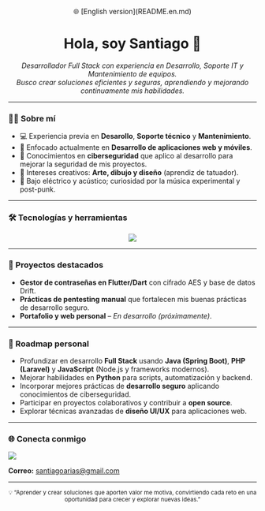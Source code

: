 <p align="center">
  🌐 [English version](README.en.md)
</p>

<h1 align="center">Hola, soy Santiago 👋</h1>

<p align="center">
  <em>Desarrollador Full Stack con experiencia en Desarrollo, Soporte IT y Mantenimiento de equipos.<br>
  Busco crear soluciones eficientes y seguras, aprendiendo y mejorando continuamente mis habilidades.</em>
</p>

---

### 👨‍💻 Sobre mí
- 💻 Experiencia previa en **Desarollo**, **Soporte técnico** y **Mantenimiento**.  
- 🌱 Enfocado actualmente en **Desarrollo de aplicaciones web y móviles**.  
- 🔐 Conocimientos en **ciberseguridad** que aplico al desarrollo para mejorar la seguridad de mis proyectos.  
- 🎨 Intereses creativos: **Arte, dibujo y diseño** (aprendiz de tatuador).  
- 🎸 Bajo eléctrico y acústico; curiosidad por la música experimental y post-punk.

---

### 🛠 Tecnologías y herramientas
<p align="center">
  <img src="https://skillicons.dev/icons?i=html,css,js,react,nodejs,typescript,java,python,flutter,linux,git&theme=light" />
</p>

---

### 🚀 Proyectos destacados
- **Gestor de contraseñas en Flutter/Dart** con cifrado AES y base de datos Drift.  
- **Prácticas de pentesting manual** que fortalecen mis buenas prácticas de desarrollo seguro.
- **Portafolio y web personal** – *En desarrollo (próximamente)*.
---

### 🚧 Roadmap personal

- Profundizar en desarrollo **Full Stack** usando **Java (Spring Boot)**, **PHP (Laravel)** y **JavaScript** (Node.js y frameworks modernos).  
- Mejorar habilidades en **Python** para scripts, automatización y backend.  
- Incorporar mejores prácticas de **desarrollo seguro** aplicando conocimientos de ciberseguridad.  
- Participar en proyectos colaborativos y contribuir a **open source**.  
- Explorar técnicas avanzadas de **diseño UI/UX** para aplicaciones web.  
---

### 🌐 Conecta conmigo
<p align="left">
  <a href="https://www.linkedin.com/in/santiago-arias-cardona/">
    <img src="https://img.shields.io/badge/LinkedIn-Santiago-blue?style=for-the-badge&logo=linkedin&logoColor=white" />
  </a>
</p>

**Correo:** santiagoarias@gmail.com

---

<p align="center">
  <sub>💡 “Aprender y crear soluciones que aporten valor me motiva, convirtiendo cada reto en una oportunidad para crecer y explorar nuevas ideas.”</sub>
</p>
